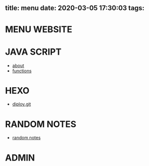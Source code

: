 title: menu
date: 2020-03-05 17:30:03
tags:
---
# MENU WEBSITE


# JAVA SCRIPT
- [about](/mysite/about)
- [functions](/mysite/functions)




# HEXO
- [diploy.git](/mysite/deploy.git)

# RANDOM NOTES 
- [random notes](/mysite/randomNotes)




 
# ADMIN